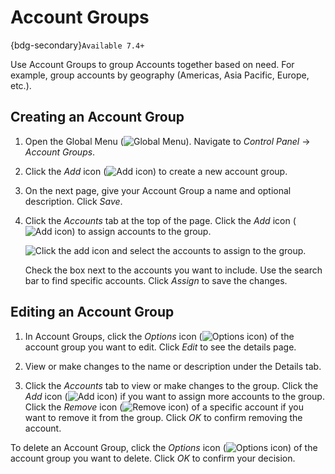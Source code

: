 # Account Groups

{bdg-secondary}`Available 7.4+`

Use Account Groups to group Accounts together based on need. For example, group accounts by geography (Americas, Asia Pacific, Europe, etc.).

## Creating an Account Group

1. Open the Global Menu (![Global Menu](../../images/icon-applications-menu.png)). Navigate to *Control Panel* &rarr; *Account Groups*.

1. Click the _Add_ icon (![Add icon](../../images/icon-add.png)) to create a new account group.

1. On the next page, give your Account Group a name and optional description. Click *Save*.

1. Click the *Accounts* tab at the top of the page. Click the _Add_ icon (![Add icon](../../images/icon-add.png)) to assign accounts to the group.

   ![Click the add icon and select the accounts to assign to the group.](./account-groups/images/01.png)

   Check the box next to the accounts you want to include. Use the search bar to find specific accounts. Click *Assign* to save the changes. 

## Editing an Account Group

1. In Account Groups, click the _Options_ icon (![Options icon](../../images/icon-actions.png)) of the account group you want to edit. Click *Edit* to see the details page.

1. View or make changes to the name or description under the Details tab.

1. Click the *Accounts* tab to view or make changes to the group. Click the _Add_ icon (![Add icon](../../images/icon-add.png)) if you want to assign more accounts to the group. Click the _Remove_ icon (![Remove icon](../../images/icon-delete.png)) of a specific account if you want to remove it from the group. Click *OK* to confirm removing the account.

To delete an Account Group, click the _Options_ icon (![Options icon](../../images/icon-actions.png)) of the account group you want to delete. Click *OK* to confirm your decision.
